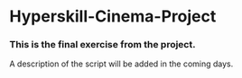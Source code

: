 # Hyperskill-Cinema-Project

### This is the final exercise from the project.
A description of the script will be added in the coming days.
